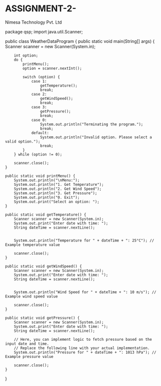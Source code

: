 # ASSIGNMENT-2-
Nimesa Technology Pvt. Ltd

package qsp;
import java.util.Scanner;

public class WeatherDataProgram {
    public static void main(String[] args) {
        Scanner scanner = new Scanner(System.in);

        int option;
        do {
            printMenu();
            option = scanner.nextInt();

            switch (option) {
                case 1:
                    getTemperature();
                    break;
                case 2:
                    getWindSpeed();
                    break;
                case 3:
                    getPressure();
                    break;
                case 0:
                    System.out.println("Terminating the program.");
                    break;
                default:
                    System.out.println("Invalid option. Please select a valid option.");
                    break;
            }
        } while (option != 0);

        scanner.close();
    }

    public static void printMenu() {
        System.out.println("\nMenu:");
        System.out.println("1. Get Temperature");
        System.out.println("2. Get Wind Speed");
        System.out.println("3. Get Pressure");
        System.out.println("0. Exit");
        System.out.print("Select an option: ");
    }

    public static void getTemperature() {
        Scanner scanner = new Scanner(System.in);
        System.out.print("Enter date with time: ");
        String dateTime = scanner.nextLine();

    
        System.out.println("Temperature for " + dateTime + ": 25°C"); // Example temperature value

        scanner.close();
    }

    public static void getWindSpeed() {
        Scanner scanner = new Scanner(System.in);
        System.out.print("Enter date with time: ");
        String dateTime = scanner.nextLine();

        
        System.out.println("Wind Speed for " + dateTime + ": 10 m/s"); // Example wind speed value

        scanner.close();
    }

    public static void getPressure() {
        Scanner scanner = new Scanner(System.in);
        System.out.print("Enter date with time: ");
        String dateTime = scanner.nextLine();

        // Here, you can implement logic to fetch pressure based on the input date and time.
        // Replace the following line with your actual implementation.
        System.out.println("Pressure for " + dateTime + ": 1013 hPa"); // Example pressure value

        scanner.close();
    }
}



